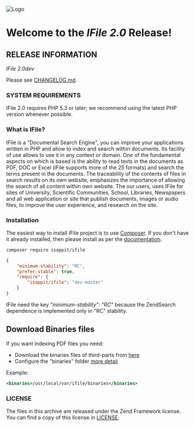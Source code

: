 ![Logo](http://www.isapp.it/images/logo/Logo_isapp_it_250x87.png)

# Welcome to the *IFile 2.0* Release!

## RELEASE INFORMATION

*IFile 2.0dev*

Please see [CHANGELOG.md](CHANGELOG.md).

### SYSTEM REQUIREMENTS

IFile 2.0 requires PHP 5.3 or later; we recommend using the latest 
PHP version whenever possible.

### What is IFile?

IFile is a "Documental Search Engine", you can improve your applications written in PHP and allow to index and search 
within documents. Its facility of use allows to use it in any context or domain. 
One of the fundamental aspects on which is based is the ability to read texts in the documents as PDF, DOC or Excel 
(iFile supports more of the 25 formats) and search the terms present in the documents. 
The traceability of the contents of files in search results on its own website, emphasizes the importance of allowing 
the search of all content within own website. 
The our users, uses IFile for sites of University, Scientific Communities, School, Libraries, Newspapers and 
all web application or site that publish documents, images or audio files, to improve the user experience, 
and research on the site.

### Installation

The easiest way to install IFile project is to use [Composer](https://getcomposer.org/).  If you don't have it already installed,
then please install as per the [documentation](https://getcomposer.org/doc/00-intro.md).

```bash
composer require isappit/ifile
```

```json
{
    "minimum-stability": "RC",
    "prefer-stable": true,
    "require": {
        "isappit/ifile": "dev-master"
    }
}
```

IFile need the key *_"minimum-stability": "RC"_* because the ZendSearch dependence is implemented only in "RC" stability.

## Download Binaries files
If you want indexing PDF files you need:

 - Download the binaries files of third-parts from [here](#)
 - Configure the "binaries" folder [more detail](src/Config/xml/README.md)   

 Example:
 ```xml
 <binaries>/usr/local/var/ifile/binaries</binaries>
 ```

### LICENSE

The files in this archive are released under the Zend Framework license.
You can find a copy of this license in [LICENSE](LICENSE).